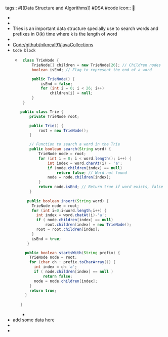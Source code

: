 tags:: #[[Data Structure and Algorithms]] #DSA #code
icon:: 🌴

-
-
- Tries is an important data structure specially use to search words and prefixes in O(k) time where k is the length of word
-
- [Code/github/nikneal91/javaCollections](vscode://file:///C:/Users/nikhilsharma03/Code/github/nikneal91/javaCollections)
- `Code block`
	- ```java
	   class TrieNode {
	       TrieNode[] children = new TrieNode[26]; // Children nodes
	       boolean isEnd; // Flag to represent the end of a word
	  
	       public TrieNode() {
	           isEnd = false;
	           for (int i = 0; i < 26; i++)
	               children[i] = null;
	       }
	   }
	  
	  public class Trie {
	      private TrieNode root;
	  
	      public Trie() {
	          root = new TrieNode();
	      }
	  
	      // Function to search a word in the Trie
	      public boolean search(String word) {
	          TrieNode node = root;
	          for (int i = 0; i < word.length(); i++) {
	              int index = word.charAt(i) - 'a';
	              if (node.children[index] == null)
	                  return false; // Word not found
	              node = node.children[index];
	          }
	          return node.isEnd; // Return true if word exists, false otherwise
	      }
	    
	     public boolean insert(String word) {
	       TrieNode node = root;
	       for (int i=0;i<word.length;i++) {
	         int index = word.chatAt(i)-'a';
	         if ( node.children[index] == null)
	             root.children[index] = new TrieNode();
	         root = root.children[index];
	       }
	       isEnd = true;
	     }
	  
	    public boolean startsWith(String prefix) {
	      TrieNode node = root;
	      for (char ch : prefix.toCharArray()) {
	        int index = ch-'a';
	        if ( node.children[index] == null ) 
	          	return false;
	        node = node.children[index];
	      }
	      return true;
	    }
	    
	  }
	  
	  ```
		-
- add some data here
-
-